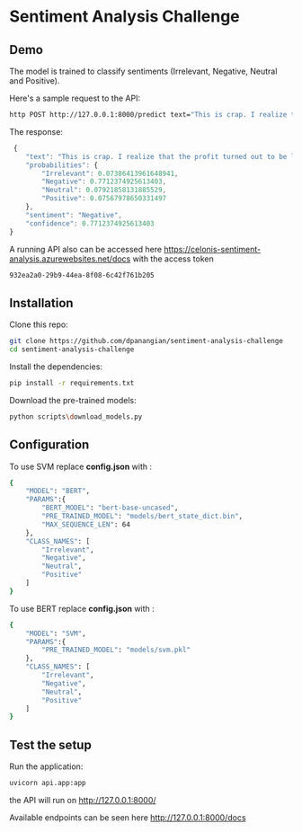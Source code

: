   

# Sentiment Analysis Challenge

## Demo

The model is trained to classify sentiments (Irrelevant, Negative, Neutral and Positive).

 Here's a sample request to the API:

```bash
http POST http://127.0.0.1:8000/predict text="This is crap. I realize that the profit turned out to be lower than expected because of the huge budget"
```

The response:

```js
 {
    "text": "This is crap. I realize that the profit turned out to be lower than expected because of the huge budget",
    "probabilities": {
        "Irrelevant": 0.07386413961648941,
        "Negative": 0.7712374925613403,
        "Neutral": 0.07921858131885529,
        "Positive": 0.07567978650331497
    },
    "sentiment": "Negative",
    "confidence": 0.7712374925613403
}
```

A running API also can be accessed here https://celonis-sentiment-analysis.azurewebsites.net/docs with the access token

```sh
932ea2a0-29b9-44ea-8f08-6c42f761b205
```


## Installation
Clone this repo:

```sh
git clone https://github.com/dpanangian/sentiment-analysis-challenge
cd sentiment-analysis-challenge
```

Install the dependencies:

```sh
pip install -r requirements.txt
```

Download the pre-trained models:

```sh
python scripts\download_models.py
```
## Configuration

To use SVM replace **config.json** with :
```sh
{
    "MODEL": "BERT",
    "PARAMS":{
        "BERT_MODEL": "bert-base-uncased",
        "PRE_TRAINED_MODEL": "models/bert_state_dict.bin",
        "MAX_SEQUENCE_LEN": 64
    },
    "CLASS_NAMES": [
        "Irrelevant", 
        "Negative", 
        "Neutral", 
        "Positive"
    ]
}
```
To use BERT replace **config.json** with :
```sh
{
    "MODEL": "SVM",
    "PARAMS":{
        "PRE_TRAINED_MODEL": "models/svm.pkl"
    },
    "CLASS_NAMES": [
        "Irrelevant", 
        "Negative", 
        "Neutral", 
        "Positive"
    ]
}
```
## Test the setup

Run the application:

```sh
uvicorn api.app:app 
```
the API will run on http://127.0.0.1:8000/

Available endpoints can be seen here http://127.0.0.1:8000/docs







